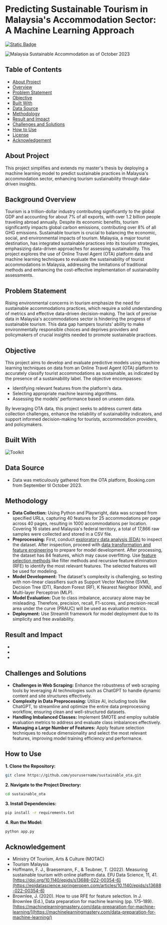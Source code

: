 # Predicting Sustainable Tourism in Malaysia's Accommodation Sector: A Machine Learning Approach

[![Static Badge](https://img.shields.io/badge/Back_to_Portfolio_Page-red?style=for-the-badge&logo=github&labelColor=black)](https://izzad2413.github.io/nazmirulizzadnassir.github.io/)

![Malaysia Sustainable Accommodation as of October 2023](https://github.com/izzad2413/sustainable_ota/assets/88135216/730a5322-90a8-455d-8eff-443df3b6348d)

## Table of Contents 

- [About Project](#about-project)
- [Overview](#overview)
- [Problem Statement](#problem-statement)
- [Objective](#objective)
- [Built With](#built-with)
- [Data Source](#data-source)
- [Methodology](#methodology)
- [Result and Impact](#result-and-impact)
- [Challenges and Solutions](#challenges-and-solutions)
- [How to Use](#how-to-use)
- [License](#license)
- [Acknowledgement](#acknowledgement)

## About Project

This project simplifies and extends my master's thesis by deploying a machine learning model to predict sustainable practices in Malaysia's accommodation sector, enhancing tourism sustainability through data-driven insights.

## Background Overview

Tourism is a trillion-dollar industry contributing significantly to the global GDP and accounting for about 7% of all exports, with over 1.2 billion people traveling abroad annually. Despite its economic benefits, tourism significantly impacts global carbon emissions, contributing over 8% of all GHG emissions. Sustainable tourism is crucial to balancing the economic, social, and environmental impacts of tourism. Malaysia, a major tourist destination, has integrated sustainable practices into its tourism strategies, emphasizing data-driven approaches for assessing sustainability. This project explores the use of Online Travel Agent (OTA) platform data and machine learning techniques to evaluate the sustainability of tourist accommodations in Malaysia, addressing the limitations of traditional methods and enhancing the cost-effective implementation of sustainability assessments.

## Problem Statement

Rising environmental concerns in tourism emphasize the need for sustainable accommodations practices, which require a solid understanding of metrics and effective data-driven decision-making. The lack of precise data in Malaysia's accommodations sector is hindering the progress of sustainable tourism. This data gap hampers tourists' ability to make environmentally responsible choices and deprives providers and policymakers of crucial insights needed to promote sustainable practices.

## Objective

This project aims to develop and evaluate predictive models using machine learning techniques on data from an Online Travel Agent (OTA) platform to accurately classify tourist accommodations as sustainable, as indicated by the presence of a sustainability label. The objective encompasses:

- Identifying relevant features from the platform's data.
- Selecting appropriate machine learning algorithms.
- Assessing the models' performance based on unseen data.

By leveraging OTA data, this project seeks to address current data collection challenges, enhance the reliability of sustainability indicators, and support informed decision-making for tourists, accommodation providers, and policymakers.

## Built With

![Toolkit](https://go-skill-icons.vercel.app/api/icons?i=python,playwright,scikitlearn,streamlit)

## Data Source

- Data was meticulously gathered from the OTA platform, Booking.com from September til October 2023.

## Methodology

- **Data Collection:** Using Python and Playwright, data was scraped from specified URLs, capturing 40 features for 25 accommodations per page across 40 pages, resulting in 1000 accommodations per location. Covering 16 states and Malaysia's federal territory, a total of 17,866 raw samples were collected and stored in a CSV file.
- **Preprocessing:** First, conduct [exploratory data analysis (EDA)](https://github.com/izzad2413/sustainable_ota/blob/main/notebooks/1.0_exploratory-data-analysis.ipynb) to inspect the dataset. After inspection, proceed with [data transformation and feature engineering](https://github.com/izzad2413/sustainable_ota/blob/main/notebooks/2.0_preprocessing-dataset.ipynb) to prepare for model development. After processing, the dataset has 84 features, which may cause overfitting. Use [feature selection methods](https://github.com/izzad2413/sustainable_ota/blob/main/notebooks/3.0_feature_selection.ipynb) like filter methods and recursive feature elimination (RFE) to identify the most relevant features. The selected features will be used for modeling.
- **Model Development:** The dataset's complexity is challenging, so testing with non-linear classifiers such as Support Vector Machine (SVM), Decision Tree (DT), Random Forest (RF), K Nearest Neighbor (KNN), and Multi-layer Perceptron (MLP).
- **Model Evaluation:** Due to class imbalance, accuracy alone may be misleading. Therefore, precision, recall, F1-scores, and precision-recall area under the curve (PRAUC) will be used as evaluation metrics.
- **Deployment:** Use Streamlit framework for model deployment due to its simplicity and free availability.

## Result and Impact

-
-
-

## Challenges and Solutions

- **Challenges in Web Scraping:** Enhance the robustness of web scraping tools by leveraging AI technologies such as ChatGPT to handle dynamic content and site structures effectively.
- **Complexity in Data Preprocessing:** Utilize AI, including tools like ChatGPT, to streamline and optimize the entire data preprocessing workflow, ensuring clean and well-structured datasets.
- **Handling Imbalanced Classes:** Implement SMOTE and employ suitable evaluation metrics to address and evaluate class imbalances effectively.
- **Managing a Large Number of Features:** Apply feature selection techniques to reduce dimensionality and select the most relevant features, improving model training efficiency and performance.

## How to Use

**1. Clone the Repository:**
```bash
git clone https://github.com/yourusername/sustainable_ota.git
```
**2. Navigate to the Project Directory:**
```bash
cd sustainable_ota
```
**3. Install Dependencies:**
```bash
pip install -r requirements.txt
```
**4. Run the Model:**
```bash
python app.py
```

## Acknowledgement
- Ministry Of Tourism, Arts & Culture (MOTAC)
- Tourism Malaysia
- Hoffmann, F. J., Braesemann, F., & Teubner, T. (2022). Measuring sustainable tourism with online platform data. EPJ Data Science, 11, 41. [https://doi.org/10.1140/epjds/s13688-022-00354-6](https://epjdatascience.springeropen.com/articles/10.1140/epjds/s13688-022-00354-6)
- Brownlee, J. (2020). How to use RFE for feature selection. In J. Brownlee (Ed.), Data preparation for machine learning (pp. 175–189). [https://machinelearningmastery.com/data-preparation-for-machine-learning/](https://machinelearningmastery.com/data-preparation-for-machine-learning/)

